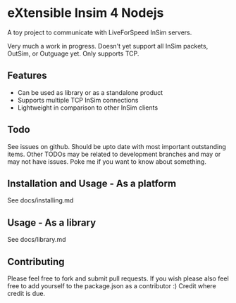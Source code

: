 # eXtensible Insim 4 Nodejs
A toy project to communicate with LiveForSpeed InSim servers.

Very much a work in progress. Doesn't yet support all InSim packets, OutSim, or
Outguage yet. Only supports TCP.

## Features
  * Can be used as library or as a standalone product
  * Supports multiple TCP InSim connections
  * Lightweight in comparison to other InSim clients

## Todo
See issues on github. Should be upto date with most important outstanding items.
Other TODOs may be related to development branches and may or may not have
issues. Poke me if you want to know about something.

## Installation and Usage - As a platform
See docs/installing.md

## Usage - As a library
See docs/library.md

## Contributing
Please feel free to fork and submit pull requests. If you wish please also feel
free to add yourself to the package.json as a contributor :) Credit where credit
is due.
